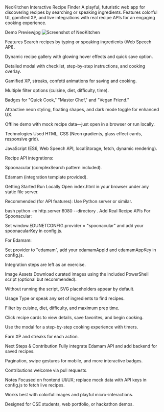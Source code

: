 NeoKitchen Interactive Recipe Finder
A playful, futuristic web app for discovering recipes by searching or speaking ingredients. Features colorful UI, gamified XP, and live integrations with real recipe APIs for an engaging cooking experience.

Demo Previewjpg
![Screenshot of NeoKitchen](C:\Users\swarn\OneDrive\Pictures\Screenshots)

Features
Search recipes by typing or speaking ingredients (Web Speech API).

Dynamic recipe gallery with glowing hover effects and quick save option.

Detailed modal with checklist, step-by-step instructions, and cooking overlay.

Gamified XP, streaks, confetti animations for saving and cooking.

Multiple filter options (cuisine, diet, difficulty, time).

Badges for "Quick Cook," "Master Chef," and "Vegan Friend."

Attractive neon styling, floating shapes, and dark mode toggle for enhanced UX.

Offline demo with mock recipe data—just open in a browser or run locally.

Technologies Used
HTML, CSS (Neon gradients, glass effect cards, responsive grid).

JavaScript (ES6, Web Speech API, localStorage, fetch, dynamic rendering).

Recipe API integrations:

Spoonacular (complexSearch pattern included).

Edamam (integration template provided).

Getting Started
Run Locally
Open index.html in your browser under any static file server.

Recommended (for API features): Use Python server or similar.

bash
python -m http.server 8080 --directory .
Add Real Recipe APIs
For Spoonacular:

Set window.EDUNETCONFIG.provider = "spoonacular" and add your spoonacularKey in config.js.

For Edamam:

Set provider to "edamam", add your edamamAppId and edamamAppKey in config.js.

Integration steps are left as an exercise.

Image Assets
Download curated images using the included PowerShell script (optional but recommended).

Without running the script, SVG placeholders appear by default.

Usage
Type or speak any set of ingredients to find recipes.

Filter by cuisine, diet, difficulty, and maximum prep time.

Click recipe cards to view details, save favorites, and begin cooking.

Use the modal for a step-by-step cooking experience with timers.

Earn XP and streaks for each action.

Next Steps & Contribution
Fully integrate Edamam API and add backend for saved recipes.

Pagination, swipe gestures for mobile, and more interactive badges.

Contributions welcome via pull requests.

Notes
Focused on frontend UI/UX; replace mock data with API keys in config.js to fetch live recipes.

Works best with colorful images and playful micro-interactions.

Designed for CSE students, web portfolio, or hackathon demos.

